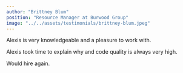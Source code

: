 ```yaml
---
author: "Brittney Blum"
position: "Resource Manager at Burwood Group"
image: "../../assets/testimonials/brittney-blum.jpeg"
---
```


Alexis is very knowledgeable and a pleasure to work with.

Alexis took time to explain why and code quality is always very high.

Would hire again.